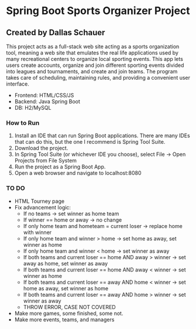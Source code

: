# Spring Boot Sports Organizer Project
## Created by Dallas Schauer

This project acts as a full-stack web site acting as a sports organization tool, meaning
a web site that emulates the real life applications used by many recreational centers to
organize local sporting events. This app lets users create accounts, organize and join 
different sporting events divided into leagues and tournaments, and create and join teams.
The program takes care of scheduling, maintaining rules, and providing a convenient
user interface.

- Frontend: HTML/CSS/JS
- Backend: Java Spring Boot
- DB: H2/MySQL

### How to Run

1. Install an IDE that can run Spring Boot applications. There are many IDEs that can do this,
but the one I recommend is Spring Tool Suite.
2. Download the project.
3. In Spring Tool Suite (or whichever IDE you choose), select File -> Open Projects from File System
4. Run the project as a Spring Boot App.
5. Open a web browser and navigate to localhost:8080


### TO DO

- HTML Tourney page
- Fix advancement logic:
	- If no teams -> set winner as home team
	- If winner == home or away -> no change
	- If only home team and hometeam = current loser -> replace home with winner 
	- If only home team and winner > home -> set home as away, set winner as home
	- If only home team and winner < home -> set winner as away
	- If both teams and current loser == home AND away > winner -> set away as home, set winner as away
	- If both teams and current loser == home AND away < winner -> set winner as home
	- If both teams and current loser == away AND home < winner -> set home as away, set winner as home
	- If both teams and current loser == away AND home > winner -> set winner as away
	- THROW ERROR, CASE NOT COVERED
- Make more games, some finished, some not.
- Make more events, teams, and managers